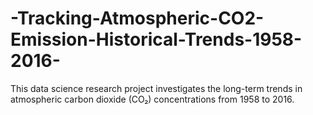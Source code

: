 # -Tracking-Atmospheric-CO2-Emission-Historical-Trends-1958-2016-
This data science research project investigates the long-term trends in atmospheric carbon dioxide (CO₂) concentrations from 1958 to 2016.
